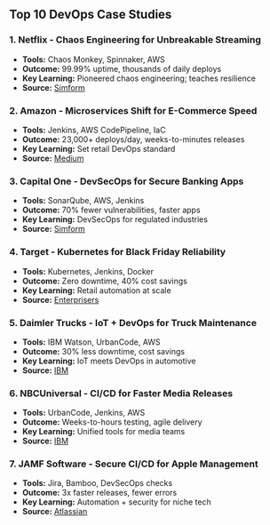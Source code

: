 ## Top 10 DevOps Case Studies

### 1. Netflix - Chaos Engineering for Unbreakable Streaming
- **Tools:** Chaos Monkey, Spinnaker, AWS
- **Outcome:** 99.99% uptime, thousands of daily deploys
- **Key Learning:** Pioneered chaos engineering; teaches resilience
- **Source:** [Simform]([https://www.simform.com](https://www.simform.com/blog/netflix-devops-case-study/))

### 2. Amazon - Microservices Shift for E-Commerce Speed
- **Tools:** Jenkins, AWS CodePipeline, IaC
- **Outcome:** 23,000+ deploys/day, weeks-to-minutes releases
- **Key Learning:** Set retail DevOps standard
- **Source:** [Medium]([https://medium.com](https://medium.com/@chetxn/devops-case-study-3-amazon-%EF%B8%8F-45fdf2e27019))

### 3. Capital One - DevSecOps for Secure Banking Apps
- **Tools:** SonarQube, AWS, Jenkins
- **Outcome:** 70% fewer vulnerabilities, faster apps
- **Key Learning:** DevSecOps for regulated industries
- **Source:** [Simform]([https://www.simform.com](https://www.simform.com/blog/capital-one-devops-case-study/))

### 4. Target - Kubernetes for Black Friday Reliability
- **Tools:** Kubernetes, Jenkins, Docker
- **Outcome:** Zero downtime, 40% cost savings
- **Key Learning:** Retail automation at scale
- **Source:** [Enterprisers]([https://www.enterprisersproject.com](https://enterprisersproject.com/article/2017/1/target-cio-explains-how-devops-took-root-inside-retail-giant))

### 5. Daimler Trucks - IoT + DevOps for Truck Maintenance
- **Tools:** IBM Watson, UrbanCode, AWS
- **Outcome:** 30% less downtime, cost savings
- **Key Learning:** IoT meets DevOps in automotive
- **Source:** [IBM]([https://www.ibm.com](https://www.ibm.com/case-studies/daimler-trucks-north-america))

### 6. NBCUniversal - CI/CD for Faster Media Releases
- **Tools:** UrbanCode, Jenkins, AWS
- **Outcome:** Weeks-to-hours testing, agile delivery
- **Key Learning:** Unified tools for media teams
- **Source:** [IBM]([https://www.ibm.com](https://www.ibm.com/case-studies/nbcuniversal))

### 7. JAMF Software - Secure CI/CD for Apple Management
- **Tools:** Jira, Bamboo, DevSecOps checks
- **Outcome:** 3x faster releases, fewer errors
- **Key Learning:** Automation + security for niche tech
- **Source:** [Atlassian]([https://www.atlassian.com](https://www.atlassian.com/blog/devops/casestudy-devops-jamf-software))


